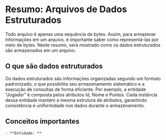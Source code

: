 # Resumo: Arquivos de Dados Estruturados

Todo arquivo é apenas uma sequência de bytes. Assim, para armazenar informações em um arquivo, é importante saber como representá-las por meio de bytes. Neste resumo, será mostrado como os dados estruturados são armazenados em um arquivo.

## O que são dados estruturados

Os dados estruturados são informações organizadas segundo um formato padronizado, o que possibilita seu armazenamento sistemático e a execução de consultas de forma eficiente. Por exemplo, a entidade “Jogador” é composta pelos atributos Id, Nome e Pontos. Cada instância dessa entidade mantém a mesma estrutura de atributos, garantindo consistência e uniformidade nos dados durante o armazenamento.

## Conceitos importantes

    - **Entidade: ** 